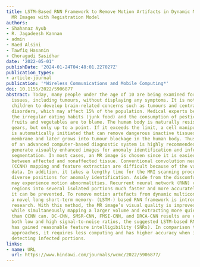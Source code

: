 ```yaml
---
title: LSTM-Based RNN Framework to Remove Motion Artifacts in Dynamic Multicontrast
  MR Images with Registration Model
authors:
- Shahanaz Ayub
- R. Jagadeesh Kannan
- admin
- Raed Alsini
- Tawfiq Hasanin
- Choragudi Sasidhar
date: '2022-05-01'
publishDate: '2024-01-24T04:48:01.227027Z'
publication_types:
- article-journal
publication: '*Wireless Communications and Mobile Computing*'
doi: 10.1155/2022/5906877
abstract: Today, many people under the age of 10 are being examined for brain-related
  issues, including tumours, without displaying any symptoms. It is not unusual for
  children to develop brain-related concerns such as tumours and central nervous system
  disorders, which may affect 15% of the population. Medical experts believe that
  the irregular eating habits (junk food) and the consumption of pesticide-tainted
  fruits and vegetables are to blame. The human body is naturally resistant to harmful
  gears, but only up to a point. If it exceeds the limit, a cell manipulation process
  is automatically initiated that can remove dangerous inactive tissues from the cell
  membrane and later grows into tumour blockage in the human body. Thus, the adoption
  of an advanced computer-based diagnostic system is highly recommended in order to
  generate visually enhanced images for anomaly identification and infectious tissue
  segmentation. In most cases, an MR image is chosen since it is easier to distinguish
  between affected and nonaffected tissue. Conventional convolution neural network
  (CCNN) mapping and feature extraction are difficult because of the vast volume of
  data. In addition, it takes a lengthy time for the MRI scanning process to obtain
  diverse positions for anomaly identification. Aside from the discomfort, the patient
  may experience motion abnormalities. Recurrent neural network (RNN) classifies tumour
  regions into several isolated portions much faster and more accurately, so that
  it can be prevented. To remove motion artefacts from dynamic multicontrast MR images,
  a novel long short-term memory- (LSTM-) based RNN framework is introduced in this
  research. With this method, the MR image’s visual quality is improved over CCNN
  while simultaneously mapping a larger volume and extracting more quiet characteristics
  than CCNN can. DC-CNN, SMSR-CNN, FMSI-CNN, and DRCA-CNN results are compared. For
  both low and high signal-to-noise ratios, the suggested LSTM-based RNN framework
  has gained reasonable feature intelligibility (SNRs). In comparison to previous
  approaches, it requires less computing and has higher accuracy when it comes to
  detecting infected portions.
links:
- name: URL
  url: https://www.hindawi.com/journals/wcmc/2022/5906877/
---
```

